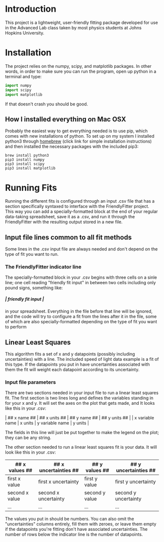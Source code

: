 # Introduction

This project is a lightweight, user-friendly fitting package developed for use in the Advanced Lab class taken by most physics students at Johns Hopkins University. 

# Installation

The project relies on the numpy, scipy, and matplotlib packages. In other words, in order to make sure you can run the program, open up python in a terminal and type:

```python
import numpy
import scipy
import matplotlib
```

If that doesn't crash you should be good.

## How I installed everything on Mac OSX

Probably the easiest way to get everything needed is to use pip, which comes with new installations of python. To set up on my system I installed python3 through [homebrew](https://brew.sh/) (click link for simple installation instructions) and then installed the necessary packages with the included pip3:

```
brew install python3
pip3 install numpy
pip3 install scipy
pip3 install matplotlib

```

# Running Fits

Running the different fits is configured through an input .csv file that has a section specifically syntaxed to interface with the FriendlyFitter project. This way you can add a specially-formatted block at the end of your regular data-taking spreadsheet, save it as a .csv, and run it through the FriendlyFitter with the resulting output stored in a new file. 

## Input file lines common to all fit methods

Some lines in the .csv input file are always needed and don't depend on the type of fit you want to run.

### The FriendlyFitter indicator line

The specially-formatted block in your .csv begins with three cells on a sinle line; one cell reading "friendly fit input" in between two cells including only pound signs, something like:

##### | friendly fit input | #####

in your spreadsheet. Everything in the file before that line will be ignored, and the code will try to configure a fit from the lines after it in the file, some of which are also specially-formatted depending on the type of fit you want to perform

## Linear Least Squares

This algorithm fits a set of x and y datapoints (possibly including uncertainties) with a line. The included speed of light data example is a fit of this type. If the datapoints you put in have uncertainties associated with them the fit will weight each datapoint according to its uncertainty.

### Input file parameters

There are two sections needed in your input file to run a linear least squares fit. The first section is two lines long and defines the variables standing in for your x and y. It will set the axes on the plot that gets made, and It looks like this in your .csv:

| ## x name ## | ## x units ## | ## y name ## | ## y units ## |
| x variable name | x units | y variable name | y units |

The fields in this line will just be put together to make the legend on the plot; they can be any string.

The other section needed to run a linear least squares fit is your data. It will look like this in your .csv:

| ## x values ## | ## x uncertainties ## | ## y values ## | ## y uncertainties ## |
| --- | --- | --- | --- |
| first x value | first x uncertainty | first y value | first y uncertainty |
| second x value | second x uncertainty | second y value | second y uncertainty |
| ... | ... | ... | ... |

The values you put in should be numbers. You can also omit the "uncertainties" columns entirely, fill them with zeroes, or leave them empty if the datapoints you're fitting don't have associated uncertainties. The number of rows below the indicator line is the number of datapoints.


